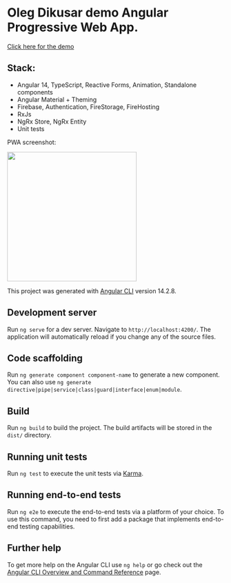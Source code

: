 # Oleg Dikusar demo Angular Progressive Web App.

[Click here for the demo](https://dsr-lang.web.app/)

## Stack:
- Angular 14, TypeScript, Reactive Forms, Animation, Standalone components
- Angular Material + Theming
- Firebase, Authentication, FireStorage, FireHosting
- RxJs
- NgRx Store, NgRx Entity
- Unit tests

PWA screenshot:

<img src="https://dsr-lang.web.app/assets/images/app-memo.jpg"  width="300">



This project was generated with [Angular CLI](https://github.com/angular/angular-cli) version 14.2.8.

## Development server

Run `ng serve` for a dev server. Navigate to `http://localhost:4200/`. The application will automatically reload if you change any of the source files.

## Code scaffolding

Run `ng generate component component-name` to generate a new component. You can also use `ng generate directive|pipe|service|class|guard|interface|enum|module`.

## Build

Run `ng build` to build the project. The build artifacts will be stored in the `dist/` directory.

## Running unit tests

Run `ng test` to execute the unit tests via [Karma](https://karma-runner.github.io).

## Running end-to-end tests

Run `ng e2e` to execute the end-to-end tests via a platform of your choice. To use this command, you need to first add a package that implements end-to-end testing capabilities.

## Further help

To get more help on the Angular CLI use `ng help` or go check out the [Angular CLI Overview and Command Reference](https://angular.io/cli) page.
